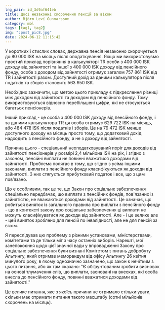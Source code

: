 ```yaml
---
lng_pair: id_3d9af641eb
title: Досі незаконні скорочення пенсій за віком
author: Björn Leví Gunnarsson
category: mbl
tags: [tag1, tag2]
img: ":post_pic8.jpg"
date: 2024-06-12 11:15:42
---
```

У коротких і стислих словах, державна пенсія незаконно скорочується до 80 000 ISK на місяць після оподаткування. Якщо ми використовуємо простий приклад порівняння в калькуляторі TR особи з 400 000 ISK доходу від зайнятості та іншої з 400 000 ISK доходу від пенсійного фонду, особа з доходом від зайнятості отримує загалом 757 861 ISK від TR і зайнятості разом. Доступний дохід за даними калькулятора після податків та зборів становить 563 950 ISK.

Необхідно зазначити, що метою цього прикладу є підкреслення різниці між доходом від зайнятості та доходом від пенсійного фонду. Тому використовуються відносно перебільшені цифри, які не стосуються багатьох пенсіонерів.

Інший приклад - це особа з 400 000 ISK доходу від пенсійного фонду, і за даними калькулятора TR ця особа отримує 629 722 ISK на місяць, або 484 478 ISK після податків і зборів. Це на 79 472 ISK менше доступного доходу на місяць просто тому, що додатковий дохід надходить з пенсійного фонду, а не з доходу від зайнятості.

Причина цього - спеціальний неоподатковуваний поріг для доходів від зайнятості пенсіонерів у розмірі 2,4 мільйона ISK на рік, і згідно з законом, пенсійні виплати не повинні вважатися доходами від зайнятості. Проблема полягає в тому, що згідно з усіма іншими законами, виплати з пенсійного фонду класифікуються як доходи від зайнятості. З них стягується прибутковий податок і все, що з цим пов’язано.

Що є особливим, так це те, що Закон про соціальне забезпечення спеціально передбачає, що виплати з пенсійних фондів, пов'язаних із зайнятістю, не вважаються доходами від зайнятості. Це означає, що робиться виняток із загального правила про виплати з пенсійного фонду - що в контексті закону про соціальне забезпечення ці виплати не можуть класифікуватися як доходи від зайнятості. Але - і це велике але - цей виняток зроблено для пенсій по інвалідності, але не для пенсій за віком.

Я переслідував цю проблему з різними установами, міністерствами, комітетами та де тільки міг з часу останніх виборів. Нарешті, мої занепокоєння щодо цієї значної вади у впровадженні Закону про соціальне забезпечення були визнані Комітетом з питань добробуту Альтингу, який отримав меморандум від офісу Альтингу 26 квітня минулого року, в якому однозначно зазначено, що закон є нечітким з цього питання, або як там сказано: "Є обґрунтованим зробити висновок на основі тлумачення слів, що виплати, засновані на внесках, які особа внесла до пенсійного фонду, повинні вважатися доходами від зайнятості."

Це велике питання, яке з якоїсь причини не отримало стільки уваги, скільки має отримати питання такого масштабу (сотні мільйонів скорочень на місяць).